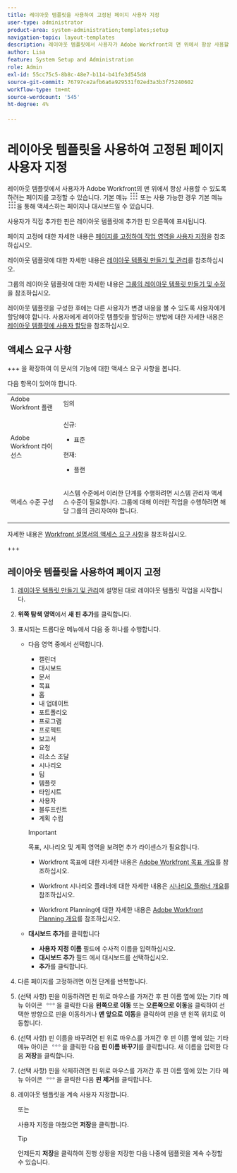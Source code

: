 ```yaml
---
title: 레이아웃 템플릿을 사용하여 고정된 페이지 사용자 지정
user-type: administrator
product-area: system-administration;templates;setup
navigation-topic: layout-templates
description: 레이아웃 템플릿에서 사용자가 Adobe Workfront의 맨 위에서 항상 사용할 수 있도록 하려는 페이지를 고정할 수 있습니다. 메인 메뉴 또는 대시보드를 통해 액세스하는 페이지일 수 있습니다.
author: Lisa
feature: System Setup and Administration
role: Admin
exl-id: 55cc75c5-8b8c-48e7-b114-b41fe3d545d8
source-git-commit: 76797ce2afb6a6a929531f02ed3a3b3f75240602
workflow-type: tm+mt
source-wordcount: '545'
ht-degree: 4%

---
```


# 레이아웃 템플릿을 사용하여 고정된 페이지 사용자 지정

레이아웃 템플릿에서 사용자가 Adobe Workfront의 맨 위에서 항상 사용할 수 있도록 하려는 페이지를 고정할 수 있습니다. 기본 메뉴 ![기본 메뉴 아이콘](assets/main-menu-icon.png) 또는 사용 가능한 경우 기본 메뉴 ![기본 메뉴 아이콘](assets/main-menu-icon.png)을 통해 액세스하는 페이지나 대시보드일 수 있습니다.

사용자가 직접 추가한 핀은 레이아웃 템플릿에 추가한 핀 오른쪽에 표시됩니다.

페이지 고정에 대한 자세한 내용은 [페이지를 고정하여 작업 영역을 사용자 지정](../../../workfront-basics/the-new-workfront-experience/pin-pages.md)을 참조하십시오.

레이아웃 템플릿에 대한 자세한 내용은 [레이아웃 템플릿 만들기 및 관리](../../../administration-and-setup/customize-workfront/use-layout-templates/create-and-manage-layout-templates.md)를 참조하십시오.

그룹의 레이아웃 템플릿에 대한 자세한 내용은 [그룹의 레이아웃 템플릿 만들기 및 수정](../../../administration-and-setup/manage-groups/work-with-group-objects/create-and-modify-a-groups-layout-templates.md)을 참조하십시오.

레이아웃 템플릿을 구성한 후에는 다른 사용자가 변경 내용을 볼 수 있도록 사용자에게 할당해야 합니다. 사용자에게 레이아웃 템플릿을 할당하는 방법에 대한 자세한 내용은 [레이아웃 템플릿에 사용자 할당](../use-layout-templates/assign-users-to-layout-template.md)을 참조하십시오.

## 액세스 요구 사항

+++ 을 확장하여 이 문서의 기능에 대한 액세스 요구 사항을 봅니다.

다음 항목이 있어야 합니다.

<table style="table-layout:auto"> 
 <col> 
 <col> 
 <tbody> 
  <tr> 
   <td role="rowheader">Adobe Workfront 플랜</td> 
   <td>임의</td> 
  </tr> 
  <tr> 
   <td role="rowheader">Adobe Workfront 라이선스</td> 
   <td> 
      <p>신규:</p>
         <ul>
         <li><p>표준</p></li>
         </ul>
      <p>현재:</p>
         <ul>
         <li><p>플랜</p></li>
         </ul>
   </td>
  </tr> 
  <tr> 
   <td role="rowheader">액세스 수준 구성</td> 
   <td> <p>시스템 수준에서 이러한 단계를 수행하려면 시스템 관리자 액세스 수준이 필요합니다.
그룹에 대해 이러한 작업을 수행하려면 해당 그룹의 관리자여야 합니다.</p> </td> 
  </tr> 
 </tbody> 
</table>

자세한 내용은 [Workfront 설명서의 액세스 요구 사항](/help/quicksilver/administration-and-setup/add-users/access-levels-and-object-permissions/access-level-requirements-in-documentation.md)을 참조하십시오.

+++

## 레이아웃 템플릿을 사용하여 페이지 고정

1. [레이아웃 템플릿 만들기 및 관리](../../../administration-and-setup/customize-workfront/use-layout-templates/create-and-manage-layout-templates.md)에 설명된 대로 레이아웃 템플릿 작업을 시작합니다.
1. **위쪽 탐색 영역**&#x200B;에서 **새 핀 추가**&#x200B;를 클릭합니다.

1. 표시되는 드롭다운 메뉴에서 다음 중 하나를 수행합니다.

   * 다음 영역 중에서 선택합니다.

      * 캘린더
      * 대시보드
      * 문서
      * 목표
      * 홈
      * 내 업데이트
      * 포트폴리오
      * 프로그램
      * 프로젝트
      * 보고서
      * 요청
      * 리소스 조달
      * 시나리오
      * 팀
      * 템플릿
      * 타임시트
      * 사용자
      * 블루프린트
      * 계획 수립

     >[!IMPORTANT]
     >
     >목표, 시나리오 및 계획 영역을 보려면 추가 라이센스가 필요합니다.
     >
     >* Workfront 목표에 대한 자세한 내용은 [Adobe Workfront 목표 개요](../../../workfront-goals/goal-management/wf-goals-overview.md)를 참조하십시오.
     >
     >* Workfront 시나리오 플래너에 대한 자세한 내용은 [시나리오 플래너 개요](../../../scenario-planner/scenario-planner-overview.md)를 참조하십시오.
     >
     >* Workfront Planning에 대한 자세한 내용은 [Adobe Workfront Planning 개요](/help/quicksilver/planning/general/planning-overview.md)를 참조하십시오.

   * **대시보드 추가**&#x200B;를 클릭합니다
      * &#x200B;<!--**Quick link name**-->**사용자 지정 이름** 필드에 수사적 이름을 입력하십시오.
      * **대시보드 추가** 필드 <!-- dropdown for existing or canvas dashboard, called "Choose a dashboard" now -->에서 대시보드를 선택하십시오.
      * **추가**&#x200B;를 클릭합니다.

1. 다른 페이지를 고정하려면 이전 단계를 반복합니다.

1. (선택 사항) 핀을 이동하려면 핀 위로 마우스를 가져간 후 핀 이름 옆에 있는 기타 메뉴 아이콘 ![기타 아이콘](assets/more-icon.png)을 클릭한 다음 **왼쪽으로 이동** 또는 **오른쪽으로 이동**&#x200B;을 클릭하여 선택한 방향으로 핀을 이동하거나 **맨 앞으로 이동**&#x200B;을 클릭하여 핀을 맨 왼쪽 위치로 이동합니다.

1. (선택 사항) 핀 이름을 바꾸려면 핀 위로 마우스를 가져간 후 핀 이름 옆에 있는 기타 메뉴 아이콘 ![기타 아이콘](assets/more-icon.png)을 클릭한 다음 **핀 이름 바꾸기**&#x200B;를 클릭합니다. 새 이름을 입력한 다음 **저장**&#x200B;을 클릭합니다.

1. (선택 사항) 핀을 삭제하려면 핀 위로 마우스를 가져간 후 핀 이름 옆에 있는 기타 메뉴 아이콘 ![기타 아이콘](assets/more-icon.png)을 클릭한 다음 **핀 제거**&#x200B;를 클릭합니다.

1. 레이아웃 템플릿을 계속 사용자 지정합니다.

   또는

   사용자 지정을 마쳤으면 **저장**&#x200B;을 클릭합니다.

   >[!TIP]
   >
   >언제든지 **저장**&#x200B;을 클릭하여 진행 상황을 저장한 다음 나중에 템플릿을 계속 수정할 수 있습니다.
